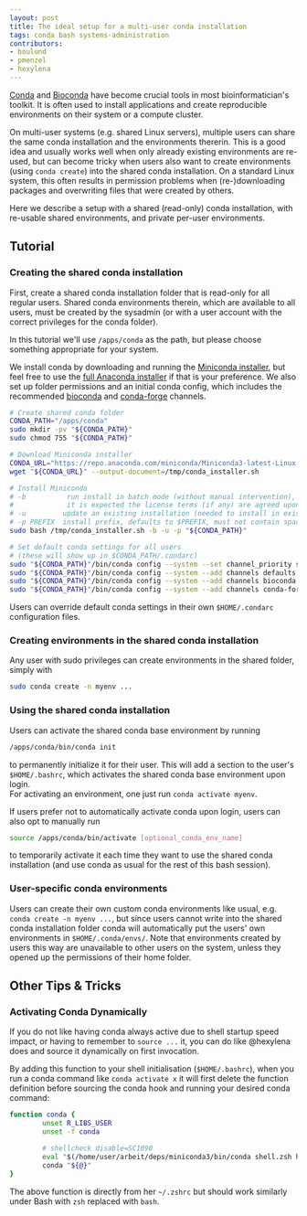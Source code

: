 ```yaml
---
layout: post
title: The ideal setup for a multi-user conda installation
tags: conda bash systems-administration
contributors:
- boulund
- pmenzel
- hexylena
---
```


[Conda](https://docs.conda.io/projects/conda/en/stable/) and [Bioconda](https://bioconda.github.io/) have become crucial tools in most bioinformatician's toolkit. It is often used to install applications and create reproducible environments on their system or a compute cluster. 

On multi-user systems (e.g. shared Linux servers), multiple users can share  the same conda installation and the environments thererin. This is a good idea and usually works well when only already existing environments are re-used, but can become tricky when users also want to create environments (using `conda create`) into the shared conda installation. On a standard Linux system, this often results in permission problems when (re-)downloading packages and overwriting files that were created by others.

Here we describe a setup with a shared (read-only) conda installation, with re-usable shared environments, and private per-user environments.

## Tutorial

### Creating the shared conda installation

First, create a shared conda installation folder that is read-only for all regular users. Shared conda environments therein, which are available to all users, must be created by the sysadmin (or with a user account with the correct privileges for the conda folder). 

In this tutorial we'll use `/apps/conda` as the path, but please choose something appropriate for your system.

We install conda by downloading and running the [Miniconda installer](https://repo.anaconda.com/miniconda/), but feel free to use the [full Anaconda installer](https://repo.anaconda.com/archive/) if that is your preference. We also set up folder permissions and an initial conda config, which includes the recommended [bioconda](https://bioconda.github.io/) and [conda-forge](https://conda-forge.org/) channels.

```bash
# Create shared conda folder
CONDA_PATH="/apps/conda"
sudo mkdir -pv "${CONDA_PATH}"
sudo chmod 755 "${CONDA_PATH}"

# Download Miniconda installer
CONDA_URL="https://repo.anaconda.com/miniconda/Miniconda3-latest-Linux-x86_64.sh"
wget "${CONDA_URL}" --output-document=/tmp/conda_installer.sh

# Install Miniconda
# -b          run install in batch mode (without manual intervention),
#             it is expected the license terms (if any) are agreed upon
# -u         update an existing installation (needed to install in existing dir)
# -p PREFIX  install prefix, defaults to $PREFIX, must not contain spaces.
sudo bash /tmp/conda_installer.sh -b -u -p "${CONDA_PATH}"

# Set default conda settings for all users
# (these will show up in $CONDA_PATH/.condarc)
sudo "${CONDA_PATH}"/bin/conda config --system --set channel_priority strict
sudo "${CONDA_PATH}"/bin/conda config --system --add channels defaults
sudo "${CONDA_PATH}"/bin/conda config --system --add channels bioconda
sudo "${CONDA_PATH}"/bin/conda config --system --add channels conda-forge
```

Users can override default conda settings in their own `$HOME/.condarc` configuration files.


### Creating environments in the shared conda installation
Any user with sudo privileges can create environments in the shared folder, simply with
```bash
sudo conda create -n myenv ...
```

### Using the shared conda installation
Users can activate the shared conda base environment by running
```bash
/apps/conda/bin/conda init
```
to permanently initialize it for their user.
This will add a section to the user's `$HOME/.bashrc`, which activates the shared conda base environment upon login.  
For activating an environment, one just run `conda activate myenv`.

If users prefer not to automatically activate conda upon login, users can also opt to manually run 
```bash
source /apps/conda/bin/activate [optional_conda_env_name]
```
to temporarily activate it each time they want to use the shared conda installation (and use conda as usual for the rest of this bash session).



### User-specific conda environments
Users can create their own custom conda environments like usual, e.g. `conda create -n myenv ...`, but since users cannot write into the shared conda installation folder conda will automatically put the users' own environments in `$HOME/.conda/envs/`. Note that environments created by users this way are unavailable to other users on the system, unless they opened up the permissions of their home folder.


## Other Tips & Tricks

### Activating Conda Dynamically

If you do not like having conda always active due to shell startup speed impact, or having to remember to `source ...` it, you can do like @hexylena does and source it dynamically on first invocation.

By adding this function to your shell initialisation (`$HOME/.bashrc`), when you run a conda command like `conda activate x` it will first delete the function definition before sourcing the conda hook and running your desired conda command:

```bash
function conda {
        unset R_LIBS_USER
        unset -f conda

        # shellcheck disable=SC1090
        eval "$(/home/user/arbeit/deps/miniconda3/bin/conda shell.zsh hook)"
        conda "${@}"
}
```

The above function is directly from her `~/.zshrc` but should work similarly under Bash with `zsh` replaced with `bash`.
